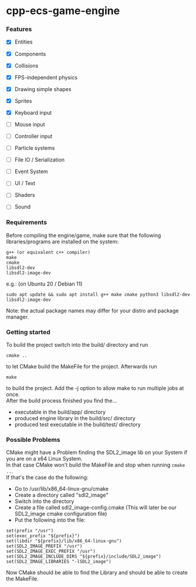 # cpp-ecs-game-engine

### Features
- [x] Entities
- [x] Components
- [x] Collisions
- [x] FPS-independent physics
- [x] Drawing simple shapes
- [x] Sprites
- [x] Keyboard input
- [ ] Mouse input
- [ ] Controller input
- [ ] Particle systems
- [ ] File IO / Serialization
- [ ] Event System
- [ ] UI / Text
- [ ] Shaders
- [ ] Sound


### Requirements
Before compiling the engine/game, make sure that the following libraries/programs are installed on the system:
```
g++ (or equivalent c++ compiler)
make
cmake
libsdl2-dev
libsdl2-image-dev
```
e.g.: (on Ubuntu 20 / Debian 11)
```
sudo apt update && sudo apt install g++ make cmake python3 libsdl2-dev libsdl2-image-dev
```

Note: the actual package names may differ for your distro and package manager.

### Getting started

To build the project switch into the build/ directory and run
```
cmake ..
```
to let CMake build the MakeFile for the project. Afterwards run
```
make 
```
to build the project. Add the -j option to allow make to run multiple jobs at once.<br>
After the build process finished you find the...
* executable in the build/app/ directory
* produced engine library in the build/src/ directory
* produced test executable in the build/test/ directory 

### Possible Problems

CMake might have a Problem finding the SDL2_image lib on your System if you are on a x64 Linux System.<br>
In that case CMake won't build the MakeFile and stop when running ```cmake ..```. <br>
If that's the case do the following:

* Go to /usr/lib/x86_64-linux-gnu/cmake 
* Create a directory called "sdl2_image"
* Switch into the directory
* Create a file called sdl2_image-config.cmake (This will later be our SDL2_image cmake configuration file)
* Put the following into the file:
```
set(prefix "/usr")
set(exec_prefix "${prefix}")
set(libdir "${prefix}/lib/x86_64-linux-gnu")
set(SDL2_IMAGE_PREFIX "/usr")
set(SDL2_IMAGE_EXEC_PREFIX "/usr")
set(SDL2_IMAGE_INCLUDE_DIRS "${prefix}/include/SDL2_image")
set(SDL2_IMAGE_LIBRARIES "-lSDL2_image")
```
Now CMake should be able to find the Library and should be able to create the MakeFile.